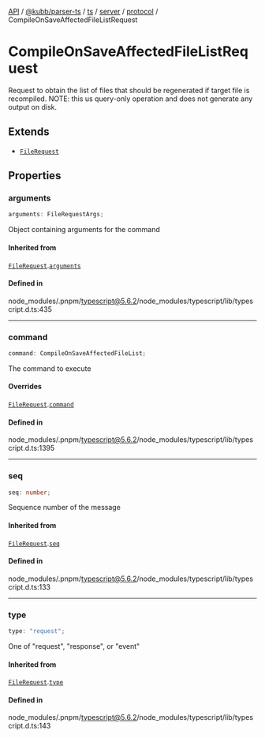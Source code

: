 [API](../../../../../../../../../packages.md) / [@kubb/parser-ts](../../../../../../../index.md) / [ts](../../../../../index.md) / [server](../../../index.md) / [protocol](../index.md) / CompileOnSaveAffectedFileListRequest

# CompileOnSaveAffectedFileListRequest

Request to obtain the list of files that should be regenerated if target file is recompiled.
NOTE: this us query-only operation and does not generate any output on disk.

## Extends

- [`FileRequest`](FileRequest.md)

## Properties

### arguments

```ts
arguments: FileRequestArgs;
```

Object containing arguments for the command

#### Inherited from

[`FileRequest`](FileRequest.md).[`arguments`](FileRequest.md#arguments)

#### Defined in

node\_modules/.pnpm/typescript@5.6.2/node\_modules/typescript/lib/typescript.d.ts:435

***

### command

```ts
command: CompileOnSaveAffectedFileList;
```

The command to execute

#### Overrides

[`FileRequest`](FileRequest.md).[`command`](FileRequest.md#command)

#### Defined in

node\_modules/.pnpm/typescript@5.6.2/node\_modules/typescript/lib/typescript.d.ts:1395

***

### seq

```ts
seq: number;
```

Sequence number of the message

#### Inherited from

[`FileRequest`](FileRequest.md).[`seq`](FileRequest.md#seq)

#### Defined in

node\_modules/.pnpm/typescript@5.6.2/node\_modules/typescript/lib/typescript.d.ts:133

***

### type

```ts
type: "request";
```

One of "request", "response", or "event"

#### Inherited from

[`FileRequest`](FileRequest.md).[`type`](FileRequest.md#type)

#### Defined in

node\_modules/.pnpm/typescript@5.6.2/node\_modules/typescript/lib/typescript.d.ts:143
